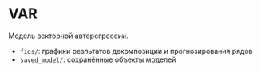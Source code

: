 # VAR

Модель векторной авторегрессии.

- ```figs/```: графики резльтатов декомпозиции и прогнозирования рядов
- ```saved_model/```: сохранённые объекты моделей
